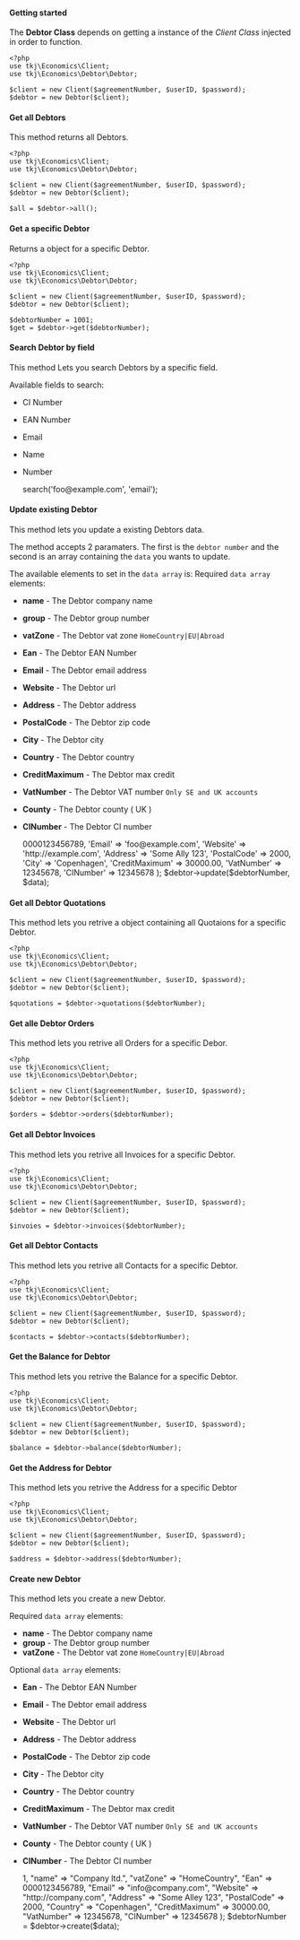 #### Getting started
The **Debtor Class** depends on getting a instance of the *Client Class* injected in order to function.

    <?php
    use tkj\Economics\Client;
    use tkj\Economics\Debtor\Debtor;

    $client = new Client($agreementNumber, $userID, $password);
    $debtor = new Debtor($client);

#### Get all Debtors
This method returns all Debtors.

    <?php
    use tkj\Economics\Client;
    use tkj\Economics\Debtor\Debtor;

    $client = new Client($agreementNumber, $userID, $password);
    $debtor = new Debtor($client);

    $all = $debtor->all();

#### Get a specific Debtor
Returns a object for a specific Debtor.

    <?php
    use tkj\Economics\Client;
    use tkj\Economics\Debtor\Debtor;

    $client = new Client($agreementNumber, $userID, $password);
    $debtor = new Debtor($client);

    $debtorNumber = 1001;
    $get = $debtor->get($debtorNumber);

#### Search Debtor by field
This method Lets you search Debtors by a specific field.

Available fields to search:
* CI Number
* EAN Number
* Email
* Name
* Number

    <?php
    use tkj\Economics\Client;
    use tkj\Economics\Debtor\Debtor;

    $client = new Client($agreementNumber, $userID, $password);
    $debtor = new Debtor($client);

    $restult = $debtor->search('foo@example.com', 'email');

#### Update existing Debtor
This method lets you update a existing Debtors data.

The method accepts 2 paramaters. The first is the `debtor number` and the second is an array containing the `data` you wants to update.

The available elements to set in the `data array` is:
Required `data array` elements:
* **name** - The Debtor company name
* **group** - The Debtor group number
* **vatZone** - The Debtor vat zone `HomeCountry|EU|Abroad`
* **Ean** - The Debtor EAN Number
* **Email** - The Debtor email address
* **Website** - The Debtor url
* **Address** - The Debtor address
* **PostalCode** - The Debtor zip code
* **City** - The Debtor city
* **Country** - The Debtor country
* **CreditMaximum** - The Debtor max credit
* **VatNumber** - The Debtor VAT number `Only SE and UK accounts`
* **County** - The Debtor county ( UK )
* **CINumber** - The Debtor CI number

    <?php
    use tkj\Economics\Client;
    use tkj\Economics\Debtor\Debtor;

    $client = new Client($agreementNumber, $userID, $password);
    $debtor = new Debtor($client);

    $data = array(
        'Ean'           => 0000123456789,
        'Email'         => 'foo@example.com',
        'Website'       => 'http://example.com',
        'Address'       => 'Some Ally 123',
        'PostalCode'    => 2000,
        'City'          => 'Copenhagen',
        'CreditMaximum' => 30000.00,
        'VatNumber'     => 12345678,
        'CINumber'      => 12345678
    );

    $debtor->update($debtorNumber, $data);

#### Get all Debtor Quotations
This method lets you retrive a object containing all Quotaions for a specific Debtor.

    <?php
    use tkj\Economics\Client;
    use tkj\Economics\Debtor\Debtor;

    $client = new Client($agreementNumber, $userID, $password);
    $debtor = new Debtor($client);

    $quotations = $debtor->quotations($debtorNumber);

#### Get alle Debtor Orders
This method lets you retrive all Orders for a specific Debor.

    <?php
    use tkj\Economics\Client;
    use tkj\Economics\Debtor\Debtor;

    $client = new Client($agreementNumber, $userID, $password);
    $debtor = new Debtor($client);

    $orders = $debtor->orders($debtorNumber);

#### Get all Debtor Invoices
This method lets you retrive all Invoices for a specific Debtor.

    <?php
    use tkj\Economics\Client;
    use tkj\Economics\Debtor\Debtor;

    $client = new Client($agreementNumber, $userID, $password);
    $debtor = new Debtor($client);

    $invoies = $debtor->invoices($debtorNumber);

#### Get all Debtor Contacts
This method lets you retrive all Contacts for a specific Debtor.

    <?php
    use tkj\Economics\Client;
    use tkj\Economics\Debtor\Debtor;

    $client = new Client($agreementNumber, $userID, $password);
    $debtor = new Debtor($client);

    $contacts = $debtor->contacts($debtorNumber);


#### Get the Balance for Debtor
This method lets you retrive the Balance for a specific Debtor.

    <?php
    use tkj\Economics\Client;
    use tkj\Economics\Debtor\Debtor;

    $client = new Client($agreementNumber, $userID, $password);
    $debtor = new Debtor($client);

    $balance = $debtor->balance($debtorNumber);

#### Get the Address for Debtor
This method lets you retrive the Address for a specific Debtor

    <?php
    use tkj\Economics\Client;
    use tkj\Economics\Debtor\Debtor;

    $client = new Client($agreementNumber, $userID, $password);
    $debtor = new Debtor($client);

    $address = $debtor->address($debtorNumber);

#### Create new Debtor
This method lets you create a new Debtor.

Required `data array` elements:
* **name** - The Debtor company name
* **group** - The Debtor group number
* **vatZone** - The Debtor vat zone `HomeCountry|EU|Abroad`

Optional `data array` elements:
* **Ean** - The Debtor EAN Number
* **Email** - The Debtor email address
* **Website** - The Debtor url
* **Address** - The Debtor address
* **PostalCode** - The Debtor zip code
* **City** - The Debtor city
* **Country** - The Debtor country
* **CreditMaximum** - The Debtor max credit
* **VatNumber** - The Debtor VAT number `Only SE and UK accounts`
* **County** - The Debtor county ( UK )
* **CINumber** - The Debtor CI number

    <?php
    use tkj\Economics\Client;
    use tkj\Economics\Debtor\Debtor;

    $client = new Client($agreementNumber, $userID, $password);
    $debtor = new Debtor($client);

    $data = array(
        "group"         => 1,
        "name"          => "Company ltd.",
        "vatZone"       => "HomeCountry",

        "Ean"           => 0000123456789,
        "Email"         => "info@company.com",
        "Website"       => "http://company.com",
        "Address"       => "Some Alley 123",
        "PostalCode"    => 2000,
        "Country"       => "Copenhagen",
        "CreditMaximum" => 30000.00,
        "VatNumber"     => 12345678,
        "CINumber"      => 12345678
    );

    $debtorNumber = $debtor->create($data);